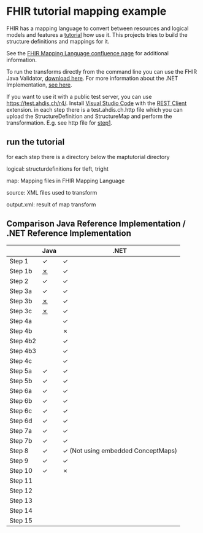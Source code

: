 # FHIR tutorial mapping example
FHIR has a mapping language to convert between resources and logical models and features a [tutorial](http://build.fhir.org/mapping-tutorial.html) how use it. This projects tries to build the structure definitions and mappings for it.

See the [FHIR Mapping Language confluence page](https://confluence.hl7.org/display/FHIR/Using+the+FHIR+Mapping+Language) for additional information. 

To run the transforms directly from the command line you can use the FHIR Java Validator, [download here](https://github.com/hapifhir/org.hl7.fhir.core/releases/latest/download/validator_cli.jar).
For more information about the .NET Implementation, [see here](https://docs.fire.ly/mappingengine/index.html).

If you want to use it with a public test server, you can use https://test.ahdis.ch/r4/. Install [Visual Studio Code](https://code.visualstudio.com/) with the [REST Client](https://marketplace.visualstudio.com/items?itemName=humao.rest-client) extension. in each step there is a test.ahdis.ch.http file which you can upload the StructureDefinition and StructureMap and perform the transformation. E.g. see http file for [step1](https://github.com/ahdis/fhir-mapping-tutorial/blob/master/maptutorial/step1/test.ahdis.ch.http).

## run the tutorial
for each step there is a directory below the maptutorial directory

logical: structurdefinitions for tleft, tright

map: Mapping files in FHIR Mapping Language

source: XML files used to transform

output.xml: result of map transform

## Comparison Java Reference Implementation / .NET Reference Implementation

|          | Java | .NET |
|----------|------|------|
| Step 1   |  ✓   |   ✓  |
| Step 1b  |  [✗](https://github.com/ahdis/fhir-mapping-tutorial/issues/20)   |   ✓  |
| Step 2   |  ✓   |   ✓  |
| Step 3a  |  ✓   |   ✓  |
| Step 3b  |  [✗](https://github.com/ahdis/fhir-mapping-tutorial/issues/21)  |   ✓  |
| Step 3c  |  [✗](https://github.com/ahdis/fhir-mapping-tutorial/issues/21)  |   ✓  |
| Step 4a  |      |   ✓  |
| Step 4b  |      |   ✗  |
| Step 4b2 |      |   ✓  |
| Step 4b3 |      |   ✓  |
| Step 4c  |      |   ✓  |
| Step 5a  |  ✓   |   ✓  |
| Step 5b  |  ✓   |   ✓  |
| Step 6a  |  ✓   |   ✓  |
| Step 6b  |  ✓   |   ✓  |
| Step 6c  |  ✓   |   ✓  |
| Step 6d  |  ✓   |   ✓  |
| Step 7a  |  ✓   |   ✓  |
| Step 7b  |  ✓   |   ✓  |
| Step 8   |  ✓   |   ✓ (Not using embedded ConceptMaps)   |
| Step 9   |  ✓   |   ✓  |
| Step 10  |  ✓   |   ✗  |
| Step 11  |      |      |
| Step 12  |      |      |
| Step 13  |      |      |
| Step 14  |      |      |
| Step 15  |      |      |